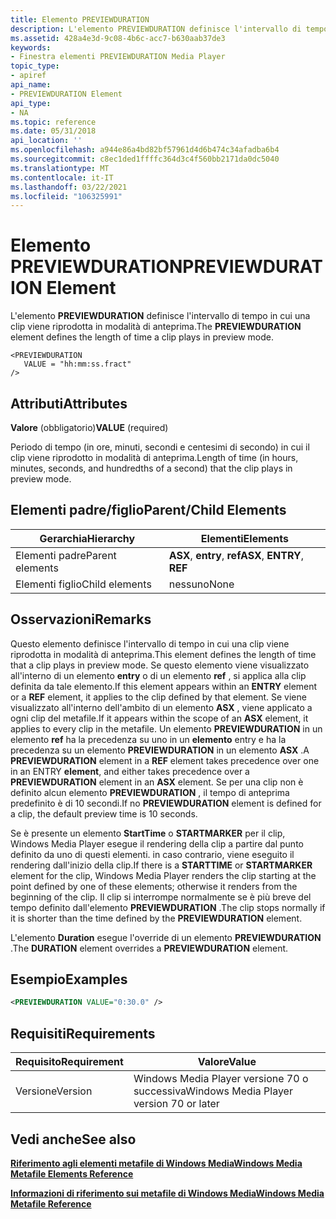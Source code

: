 ```yaml
---
title: Elemento PREVIEWDURATION
description: L'elemento PREVIEWDURATION definisce l'intervallo di tempo in cui una clip viene riprodotta in modalità di anteprima.
ms.assetid: 428a4e3d-9c08-4b6c-acc7-b630aab37de3
keywords:
- Finestra elementi PREVIEWDURATION Media Player
topic_type:
- apiref
api_name:
- PREVIEWDURATION Element
api_type:
- NA
ms.topic: reference
ms.date: 05/31/2018
api_location: ''
ms.openlocfilehash: a944e86a4bd82bf57961d4d6b474c34afadba6b4
ms.sourcegitcommit: c8ec1ded1ffffc364d3c4f560bb2171da0dc5040
ms.translationtype: MT
ms.contentlocale: it-IT
ms.lasthandoff: 03/22/2021
ms.locfileid: "106325991"
---
```

# <a name="previewduration-element"></a><span data-ttu-id="1af90-104">Elemento PREVIEWDURATION</span><span class="sxs-lookup"><span data-stu-id="1af90-104">PREVIEWDURATION Element</span></span>

<span data-ttu-id="1af90-105">L'elemento **PREVIEWDURATION** definisce l'intervallo di tempo in cui una clip viene riprodotta in modalità di anteprima.</span><span class="sxs-lookup"><span data-stu-id="1af90-105">The **PREVIEWDURATION** element defines the length of time a clip plays in preview mode.</span></span>

``` syntax
<PREVIEWDURATION
   VALUE = "hh:mm:ss.fract"
/>
```

## <a name="attributes"></a><span data-ttu-id="1af90-106">Attributi</span><span class="sxs-lookup"><span data-stu-id="1af90-106">Attributes</span></span>

<span data-ttu-id="1af90-107">**Valore** (obbligatorio)</span><span class="sxs-lookup"><span data-stu-id="1af90-107">**VALUE** (required)</span></span>

<span data-ttu-id="1af90-108">Periodo di tempo (in ore, minuti, secondi e centesimi di secondo) in cui il clip viene riprodotto in modalità di anteprima.</span><span class="sxs-lookup"><span data-stu-id="1af90-108">Length of time (in hours, minutes, seconds, and hundredths of a second) that the clip plays in preview mode.</span></span>

## <a name="parentchild-elements"></a><span data-ttu-id="1af90-109">Elementi padre/figlio</span><span class="sxs-lookup"><span data-stu-id="1af90-109">Parent/Child Elements</span></span>



| <span data-ttu-id="1af90-110">Gerarchia</span><span class="sxs-lookup"><span data-stu-id="1af90-110">Hierarchy</span></span>       | <span data-ttu-id="1af90-111">Elementi</span><span class="sxs-lookup"><span data-stu-id="1af90-111">Elements</span></span>                    |
|-----------------|-----------------------------|
| <span data-ttu-id="1af90-112">Elementi padre</span><span class="sxs-lookup"><span data-stu-id="1af90-112">Parent elements</span></span> | <span data-ttu-id="1af90-113">**ASX**, **entry**, **ref**</span><span class="sxs-lookup"><span data-stu-id="1af90-113">**ASX**, **ENTRY**, **REF**</span></span> |
| <span data-ttu-id="1af90-114">Elementi figlio</span><span class="sxs-lookup"><span data-stu-id="1af90-114">Child elements</span></span>  | <span data-ttu-id="1af90-115">nessuno</span><span class="sxs-lookup"><span data-stu-id="1af90-115">None</span></span>                        |



 

## <a name="remarks"></a><span data-ttu-id="1af90-116">Osservazioni</span><span class="sxs-lookup"><span data-stu-id="1af90-116">Remarks</span></span>

<span data-ttu-id="1af90-117">Questo elemento definisce l'intervallo di tempo in cui una clip viene riprodotta in modalità di anteprima.</span><span class="sxs-lookup"><span data-stu-id="1af90-117">This element defines the length of time that a clip plays in preview mode.</span></span> <span data-ttu-id="1af90-118">Se questo elemento viene visualizzato all'interno di un elemento **entry** o di un elemento **ref** , si applica alla clip definita da tale elemento.</span><span class="sxs-lookup"><span data-stu-id="1af90-118">If this element appears within an **ENTRY** element or a **REF** element, it applies to the clip defined by that element.</span></span> <span data-ttu-id="1af90-119">Se viene visualizzato all'interno dell'ambito di un elemento **ASX** , viene applicato a ogni clip del metafile.</span><span class="sxs-lookup"><span data-stu-id="1af90-119">If it appears within the scope of an **ASX** element, it applies to every clip in the metafile.</span></span> <span data-ttu-id="1af90-120">Un elemento **PREVIEWDURATION** in un elemento **ref** ha la precedenza su uno in un **elemento** entry e ha la precedenza su un elemento **PREVIEWDURATION** in un elemento **ASX** .</span><span class="sxs-lookup"><span data-stu-id="1af90-120">A **PREVIEWDURATION** element in a **REF** element takes precedence over one in an ENTRY **element**, and either takes precedence over a **PREVIEWDURATION** element in an **ASX** element.</span></span> <span data-ttu-id="1af90-121">Se per una clip non è definito alcun elemento **PREVIEWDURATION** , il tempo di anteprima predefinito è di 10 secondi.</span><span class="sxs-lookup"><span data-stu-id="1af90-121">If no **PREVIEWDURATION** element is defined for a clip, the default preview time is 10 seconds.</span></span>

<span data-ttu-id="1af90-122">Se è presente un elemento **StartTime** o **STARTMARKER** per il clip, Windows Media Player esegue il rendering della clip a partire dal punto definito da uno di questi elementi. in caso contrario, viene eseguito il rendering dall'inizio della clip.</span><span class="sxs-lookup"><span data-stu-id="1af90-122">If there is a **STARTTIME** or **STARTMARKER** element for the clip, Windows Media Player renders the clip starting at the point defined by one of these elements; otherwise it renders from the beginning of the clip.</span></span> <span data-ttu-id="1af90-123">Il clip si interrompe normalmente se è più breve del tempo definito dall'elemento **PREVIEWDURATION** .</span><span class="sxs-lookup"><span data-stu-id="1af90-123">The clip stops normally if it is shorter than the time defined by the **PREVIEWDURATION** element.</span></span>

<span data-ttu-id="1af90-124">L'elemento **Duration** esegue l'override di un elemento **PREVIEWDURATION** .</span><span class="sxs-lookup"><span data-stu-id="1af90-124">The **DURATION** element overrides a **PREVIEWDURATION** element.</span></span>

## <a name="examples"></a><span data-ttu-id="1af90-125">Esempio</span><span class="sxs-lookup"><span data-stu-id="1af90-125">Examples</span></span>


```XML
<PREVIEWDURATION VALUE="0:30.0" />
```



## <a name="requirements"></a><span data-ttu-id="1af90-126">Requisiti</span><span class="sxs-lookup"><span data-stu-id="1af90-126">Requirements</span></span>



| <span data-ttu-id="1af90-127">Requisito</span><span class="sxs-lookup"><span data-stu-id="1af90-127">Requirement</span></span> | <span data-ttu-id="1af90-128">Valore</span><span class="sxs-lookup"><span data-stu-id="1af90-128">Value</span></span> |
|--------------------|-----------------------------------------------------|
| <span data-ttu-id="1af90-129">Versione</span><span class="sxs-lookup"><span data-stu-id="1af90-129">Version</span></span><br/> | <span data-ttu-id="1af90-130">Windows Media Player versione 70 o successiva</span><span class="sxs-lookup"><span data-stu-id="1af90-130">Windows Media Player version 70 or later</span></span><br/> |



## <a name="see-also"></a><span data-ttu-id="1af90-131">Vedi anche</span><span class="sxs-lookup"><span data-stu-id="1af90-131">See also</span></span>

<dl> <dt>

[<span data-ttu-id="1af90-132">**Riferimento agli elementi metafile di Windows Media**</span><span class="sxs-lookup"><span data-stu-id="1af90-132">**Windows Media Metafile Elements Reference**</span></span>](windows-media-metafile-elements-reference.md)
</dt> <dt>

[<span data-ttu-id="1af90-133">**Informazioni di riferimento sui metafile di Windows Media**</span><span class="sxs-lookup"><span data-stu-id="1af90-133">**Windows Media Metafile Reference**</span></span>](windows-media-metafile-reference.md)
</dt> </dl>

 

 






